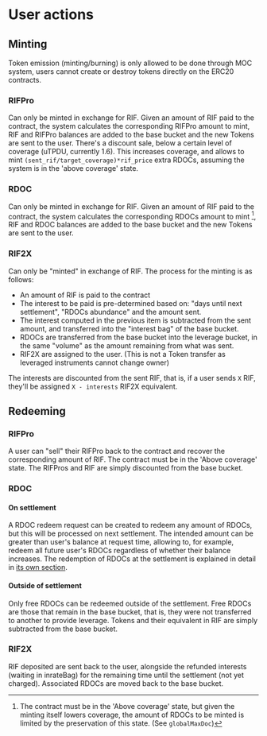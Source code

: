 # User actions

## Minting

Token emission (minting/burning) is only allowed to be done through MOC system, users cannot create or destroy tokens directly on the ERC20 contracts.

### RIFPro

Can only be minted in exchange for RIF.
Given an amount of RIF paid to the contract, the system calculates the corresponding RIFPro amount to mint, RIF and RIFPro balances are added to the base bucket and the new Tokens are sent to the user.
There's a discount sale, below a certain level of coverage (uTPDU, currently 1.6).
This increases coverage, and allows to mint `(sent_rif/target_coverage)*rif_price` extra RDOCs, assuming the system is in the 'above coverage' state.

### RDOC

Can only be minted in exchange for RIF.
Given an amount of RIF paid to the contract, the system calculates the corresponding RDOCs amount to mint [^1], RIF and RDOC balances are added to the base bucket and the new Tokens are sent to the user.

[^1]: The contract must be in the 'Above coverage' state, but given the minting itself lowers coverage, the amount of RDOCs to be minted is limited by the preservation of this state. (See `globalMaxDoc`)

### RIF2X

Can only be "minted" in exchange of RIF.
The process for the minting is as follows:

- An amount of RIF is paid to the contract
- The interest to be paid is pre-determined based on: "days until next settlement", "RDOCs abundance" and the amount sent.
- The interest computed in the previous item is subtracted from the sent amount, and transferred into the "interest bag" of the base bucket.
- RDOCs are transferred from the base bucket into the leverage bucket, in the same "volume" as the amount remaining from what was sent.
- RIF2X are assigned to the user. (This is not a Token transfer as leveraged instruments cannot change owner)

The interests are discounted from the sent RIF, that is, if a user sends `X` RIF, they'll be assigned `X - interests` RIF2X equivalent.

## Redeeming

### RIFPro

A user can "sell" their RIFPro back to the contract and recover the corresponding amount of RIF.
The contract must be in the 'Above coverage' state.
The RIFPros and RIF are simply discounted from the base bucket.

### RDOC

#### On settlement

A RDOC redeem request can be created to redeem any amount of RDOCs, but this will be processed on next settlement.
The intended amount can be greater than user's balance at request time, allowing to, for example, redeem all future user's RDOCs regardless of whether their balance increases.
The redemption of RDOCs at the settlement is explained in detail in [its own section](process-actions.md#settlement).

#### Outside of settlement

Only free RDOCs can be redeemed outside of the settlement.
Free RDOCs are those that remain in the base bucket, that is, they were not transferred to another to provide leverage.
Tokens and their equivalent in RIF are simply subtracted from the base bucket.

### RIF2X

RIF deposited are sent back to the user, alongside the refunded interests (waiting in inrateBag) for the remaining time until the settlement (not yet charged).
Associated RDOCs are moved back to the base bucket.
